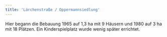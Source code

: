 ```yaml
---
title: 'Lärchenstraße / Oppermannsiedlung'
---
```


Hier begann die Bebauung 1965 auf 1,3 ha mit 9 Häusern und 1980 auf 3 ha mit 18 Plätzen.
Ein Kinderspielplatz wurde wenig später errichtet.